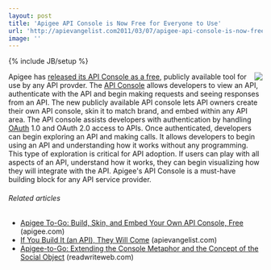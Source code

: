 ```yaml
---
layout: post
title: 'Apigee API Console is Now Free for Everyone to Use'
url: 'http://apievangelist.com2011/03/07/apigee-api-console-is-now-free-for-everyone-to-use/'
image: ''
---
```

{% include JB/setup %}
<img src="http://apigee.com/about/img/create_console_screen.png"  align="right" />Apigee has <a title="API Console Release" href="http://blog.apigee.com/detail/apigee_to_go/">released its API Console as a free</a>, publicly available tool for use by any API provder.
The <a title="API Console" href="http://apigee.com/about/products_togo.html">API Console</a> allows developers to view an API, authenticate with the API and begin making requests and seeing responses from an API.
The new publicly available API console lets API owners create their own API console, skin it to match brand, and embed within any API area.
The API console assists developers with authentication by handling <a  title="OAuth"  href="http://oauth.net">OAuth</a> 1.0 and OAuth 2.0 access to APIs.
Once authenticated, developers can begin exploring an API and making calls. It allows developers to begin using an API and understanding how it works without any programming.
This type of exploration is critical for API adoption. If users can play with all aspects of an API, understand how it works, they can begin visualizing how they will integrate with the API.
Apigee's API Console is a must-have building block for any API service provider.
<h6 >
     Related articles
</h6>
<ul >
     <li >
          <a href="http://blog.apigee.com/detail/apigee_to_go/">Apigee To-Go: Build, Skin, and Embed Your Own API Console, Free</a> (apigee.com)
     </li>
     <li >
          <a href="http://blog.apievangelist.com/2011/02/28/if-you-build-it-they-will-come/">If You Build It (an API), They Will Come</a> (apievangelist.com)
     </li>
     <li >
          <a href="http://www.readwriteweb.com/cloud/2011/03/apigee-to-go-embedded-into-sou.php">Apigee-to-Go: Extending the Console Metaphor and the Concept of the Social Object</a> (readwriteweb.com)
     </li>
</ul>
